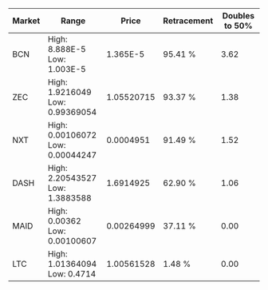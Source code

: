 | Market | Range | Price| Retracement | Doubles to 50% |
| --- | --- | --- | --- | --- |
| BCN | High: 8.888E-5<br />Low: 1.003E-5 | 1.365E-5 | 95.41 % | 3.62 |
| ZEC | High: 1.9216049<br />Low: 0.99369054 | 1.05520715 | 93.37 % | 1.38 |
| NXT | High: 0.00106072<br />Low: 0.00044247 | 0.0004951 | 91.49 % | 1.52 |
| DASH | High: 2.20543527<br />Low: 1.3883588 | 1.6914925 | 62.90 % | 1.06 |
| MAID | High: 0.00362<br />Low: 0.00100607 | 0.00264999 | 37.11 % | 0.00 |
| LTC | High: 1.01364094<br />Low: 0.4714 | 1.00561528 | 1.48 % | 0.00 |
